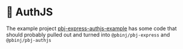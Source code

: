 # 🚧 AuthJS

The example project [pbj-express-authjs-example](//github.com/pbinj/pbj/examples/pbj-express-authjs-example) has some code that should probably pulled out and turned into `@pbinj/pbj-express` and `@pbinj/pbj-authjs`

